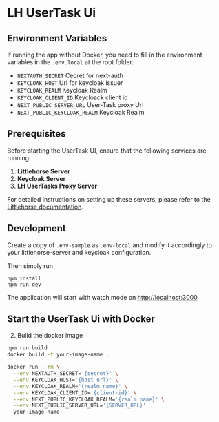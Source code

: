 # LH UserTask Ui

## Environment Variables

If running the app without Docker, you need to fill in the environment variables in the `.env.local` at the root folder.

- `NEXTAUTH_SECRET` Cecret for next-auth
- `KEYCLOAK_HOST` Url for keycloak issuer
- `KEYCLOAK_REALM` Keycloak Realm
- `KEYCLOAK_CLIENT_ID` Keycloack client id
- `NEXT_PUBLIC_SERVER_URL` User-Task proxy Url
- `NEXT_PUBLIC_KEYCLOAK_REALM` Keycloak Realm


## Prerequisites

Before starting the UserTask UI, ensure that the following services are running:

1. **Littlehorse Server**
2. **Keycloak Server**
3. **LH UserTasks Proxy Server**

For detailed instructions on setting up these servers, please refer to the [Littlehorse documentation](https://github.com/littlehorse-enterprises/lh-user-tasks-api/blob/main/README.md).


## Development

Create a copy of `.env-sample` as `.env-local` and modify it accordingly to your littlehorse-server and keycloak configuration.

Then simply run

```shell
npm install
npm run dev
```

The application will start with watch mode on [http://localhost:3000](http://localhost:3000)

## Start the UserTask Ui with Docker

2. Build the docker image

```sh
npm run build
docker build -t your-image-name .
```

```bash
docker run --rm \
  --env NEXTAUTH_SECRET='{secret}' \
  --env KEYCLOAK_HOST='{host url}' \
  --env KEYCLOAK_REALM='{realm name}' \
  --env KEYCLOAK_CLIENT_ID='{client-id}' \
  --env NEXT_PUBLIC_KEYCLOAK_REALM='{realm name}' \
  --env NEXT_PUBLIC_SERVER_URL='{SERVER_URL}'
  your-image-name

```
